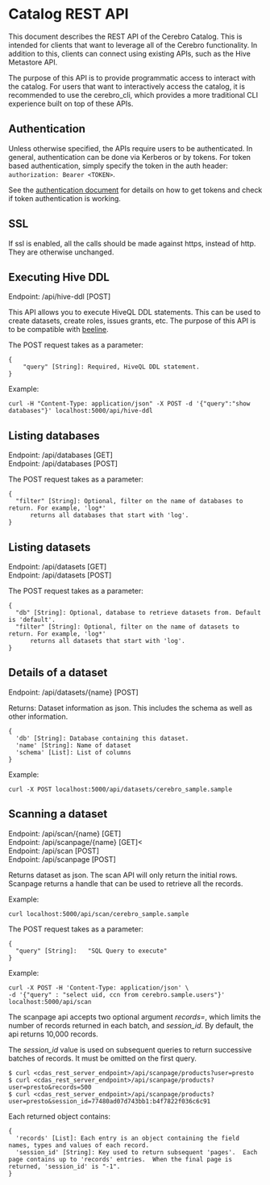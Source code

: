 # Catalog REST API

This document describes the REST API of the Cerebro Catalog. This is intended for
clients that want to leverage all of the Cerebro functionality. In addition to this,
clients can connect using existing APIs, such as the Hive Metastore API.

The purpose of this API is to provide programmatic access to interact with the catalog.
For users that want to interactively access the catalog, it is recommended to use the
cerebro_cli, which provides a more traditional CLI experience built on top of these APIs.

## Authentication

Unless otherwise specified, the APIs require users to be authenticated. In general,
authentication can be done via Kerberos or by tokens. For token based authentication,
simply specify the token in the auth header: `authorization: Bearer <TOKEN>`.

See the [authentication document](https://github.com/cerebro-data/external-docs/blob/master/Authentication.md)
for details on how to get tokens and check if token authentication is working.

## SSL

If ssl is enabled, all the calls should be made against https, instead of http. They are
otherwise unchanged.

## Executing Hive DDL

Endpoint: /api/hive-ddl [POST]

This API allows you to execute HiveQL DDL statements. This can be used to create datasets,
create roles, issues grants, etc. The purpose of this API is to be compatible with
[beeline](https://cwiki.apache.org/confluence/display/Hive/LanguageManual+DDL).

The POST request takes as a parameter:
```
{
    "query" [String]: Required, HiveQL DDL statement.
}
```

Example:
```shell
curl -H "Content-Type: application/json" -X POST -d '{"query":"show databases"}' localhost:5000/api/hive-ddl
```

## Listing databases

Endpoint: /api/databases [GET]<br>
Endpoint: /api/databases [POST]

The POST request takes as a parameter:
```
{
  "filter" [String]: Optional, filter on the name of databases to return. For example, 'log*'
      returns all databases that start with 'log'.
}
```

## Listing datasets

Endpoint: /api/datasets [GET]<br>
Endpoint: /api/datasets [POST]

The POST request takes as a parameter:
```
{
  "db" [String]: Optional, database to retrieve datasets from. Default is 'default'.
  "filter" [String]: Optional, filter on the name of datasets to return. For example, 'log*'
      returns all datasets that start with 'log'.
}
```

## Details of a dataset

Endpoint: /api/datasets/{name} [POST]

Returns: Dataset information as json. This includes the schema as well as other information.
```
{
  'db' [String]: Database containing this dataset.
  'name' [String]: Name of dataset
  'schema' [List]: List of columns
}
```

Example:
```
curl -X POST localhost:5000/api/datasets/cerebro_sample.sample
```

## Scanning a dataset

Endpoint: /api/scan/{name} [GET] <br>
Endpoint: /api/scanpage/{name} [GET]< <br>
Endpoint: /api/scan [POST] <br>
Endpoint: /api/scanpage [POST]

Returns dataset as json. The scan API will only return the initial rows. Scanpage returns
a handle that can be used to retrieve all the records.

Example:
```
curl localhost:5000/api/scan/cerebro_sample.sample
```

The POST request takes as a parameter:
```
{
  "query" [String]:   "SQL Query to execute"
}
```

Example:
```
curl -X POST -H 'Content-Type: application/json' \
-d '{"query" : "select uid, ccn from cerebro.sample.users"}' localhost:5000/api/scan
```

The scanpage api accepts two optional argument _records=_, which limits the number of records
returned in each batch, and _session\_id_.  By default, the api returns 10,000 records.

The _session\_id_ value is used on subsequent queries to return successive batches of
records.  It must be omitted on the first query.
```
$ curl <cdas_rest_server_endpoint>/api/scanpage/products?user=presto
$ curl <cdas_rest_server_endpoint>/api/scanpage/products?user=presto&records=500
$ curl <cdas_rest_server_endpoint>/api/scanpage/products?user=presto&session_id=77480ad07d743bb1:b4f7822f036c6c91
```
Each returned object contains:
```
{
  'records' [List]: Each entry is an object containing the field names, types and values of each record.
  'session_id' [String]: Key used to return subsequent 'pages'.  Each page contains up to 'records' entries.  When the final page is returned, 'session_id' is "-1".
}
```
